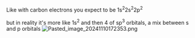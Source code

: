 Like with carbon electrons you expect to be
1s<sup>2</sup>2s<sup>2</sup>2p<sup>2</sup>

but in reality it's more like 1s<sup>2</sup> and then 4 of sp<sup>3</sup> orbitals, a mix between s and p orbitals
![Pasted_image_20241110172353.png](pasted_image_20241110172353.png)
